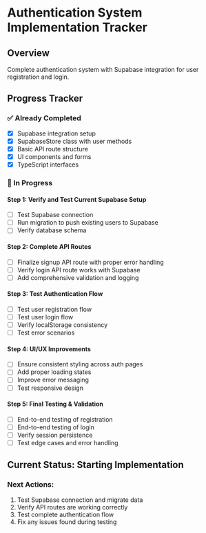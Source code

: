 # Authentication System Implementation Tracker

## Overview
Complete authentication system with Supabase integration for user registration and login.

## Progress Tracker

### ✅ Already Completed
- [x] Supabase integration setup
- [x] SupabaseStore class with user methods
- [x] Basic API route structure
- [x] UI components and forms
- [x] TypeScript interfaces

### 🔄 In Progress

#### Step 1: Verify and Test Current Supabase Setup
- [ ] Test Supabase connection
- [ ] Run migration to push existing users to Supabase
- [ ] Verify database schema

#### Step 2: Complete API Routes
- [ ] Finalize signup API route with proper error handling
- [ ] Verify login API route works with Supabase
- [ ] Add comprehensive validation and logging

#### Step 3: Test Authentication Flow
- [ ] Test user registration flow
- [ ] Test user login flow
- [ ] Verify localStorage consistency
- [ ] Test error scenarios

#### Step 4: UI/UX Improvements
- [ ] Ensure consistent styling across auth pages
- [ ] Add proper loading states
- [ ] Improve error messaging
- [ ] Test responsive design

#### Step 5: Final Testing & Validation
- [ ] End-to-end testing of registration
- [ ] End-to-end testing of login
- [ ] Verify session persistence
- [ ] Test edge cases and error handling

## Current Status: Starting Implementation

### Next Actions:
1. Test Supabase connection and migrate data
2. Verify API routes are working correctly
3. Test complete authentication flow
4. Fix any issues found during testing
